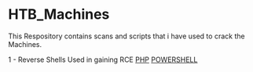 # HTB_Machines
This Respository contains scans and scripts that i have used to crack the Machines.

1 - Reverse Shells Used in gaining RCE
[PHP](https://github.com/pentestmonkey/php-reverse-shell)
[POWERSHELL](https://github.com/samratashok/nishang)
